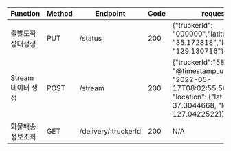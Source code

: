 | Function | Method | Endpoint | Code | request | response |
|---|---|---|---|---|---|
|출발도착상태생성| PUT | /status | 200 | {"truckerId": "000000","latitude": "35.172818","longitude": "129.130716"} | { } |
|Stream데이터 생성|POST| /stream | 200 | {"truckerId":"588866", "@timestamp_utc": "2022-05-17T08:02:55.567Z", "location": {"lat": 37.3044668, "lon": 127.0422522}} | { } |
|화물배송정보조회| GET | /delivery/:truckerId  | 200 | N/A |   |